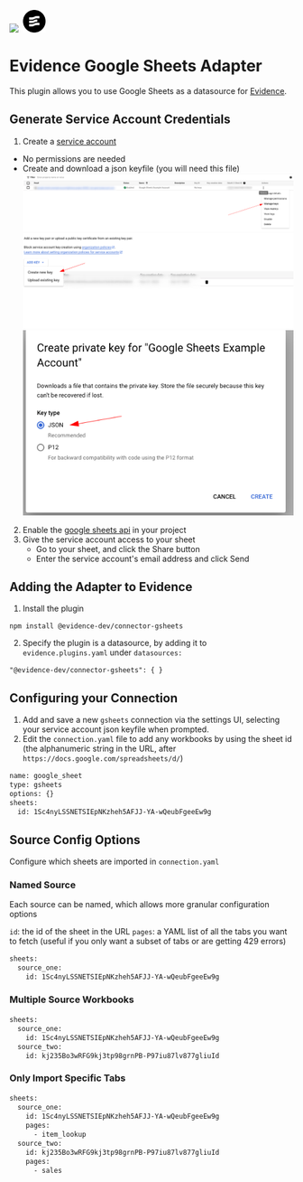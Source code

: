 <img src="https://www.google.com/images/about/sheets-icon.svg" height="40"  style="margin-right: 50;"/><span>&nbsp;&nbsp;</span><img src="https://raw.githubusercontent.com/evidence-dev/media-kit/main/svg/logo-round-white-on-black.svg" height="40"/>

# Evidence Google Sheets Adapter

This plugin allows you to use Google Sheets as a datasource for [Evidence](https://evidence.dev).

## Generate Service Account Credentials

1. Create a [service account](https://console.cloud.google.com/iam-admin/serviceaccounts)
  - No permissions are needed
  - Create and download a json keyfile (you will need this file)
    ![Create a Key](image-1.png)
    ![Creata a Key](image-2.png)
    ![Create a Key](image-3.png)
2. Enable the [google sheets api](https://console.cloud.google.com/marketplace/product/google/sheets.googleapis.com?) in your project
3. Give the service account access to your sheet
   - Go to your sheet, and click the Share button
   - Enter the service account's email address and click Send


## Adding the Adapter to Evidence

1. Install the plugin
```
npm install @evidence-dev/connector-gsheets
```
2. Specify the plugin is a datasource, by adding it to `evidence.plugins.yaml` under `datasources:`
```
"@evidence-dev/connector-gsheets": { }
```

## Configuring your Connection

1. Add and save a new `gsheets` connection via the settings UI, selecting your service account json keyfile when prompted.
2. Edit the `connection.yaml` file to add any workbooks by using the sheet id (the alphanumeric string in the URL, after `https://docs.google.com/spreadsheets/d/`)


```
name: google_sheet
type: gsheets
options: {}
sheets:
  id: 1Sc4nyLSSNETSIEpNKzheh5AFJJ-YA-wQeubFgeeEw9g
```

## Source Config Options

Configure which sheets are imported in `connection.yaml`

### Named Source

Each source can be named, which allows more granular configuration options

`id`: the id of the sheet in the URL
`pages`: a YAML list of all the tabs you want to fetch (useful if you only want a subset of tabs or are getting 429 errors)

```
sheets:
  source_one: 
    id: 1Sc4nyLSSNETSIEpNKzheh5AFJJ-YA-wQeubFgeeEw9g
```


### Multiple Source Workbooks

```
sheets:
  source_one: 
    id: 1Sc4nyLSSNETSIEpNKzheh5AFJJ-YA-wQeubFgeeEw9g
  source_two: 
    id: kj235Bo3wRFG9kj3tp98grnPB-P97iu87lv877gliuId
```

### Only Import Specific Tabs

```
sheets:
  source_one: 
    id: 1Sc4nyLSSNETSIEpNKzheh5AFJJ-YA-wQeubFgeeEw9g
    pages: 
      - item_lookup
  source_two: 
    id: kj235Bo3wRFG9kj3tp98grnPB-P97iu87lv877gliuId
    pages: 
      - sales
```
